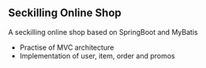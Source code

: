 Seckilling Online Shop
----
A seckilling online shop based on SpringBoot and MyBatis

- Practise of MVC architecture
- Implementation of user, item, order and promos